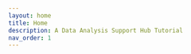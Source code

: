 ```yaml
---
layout: home
title: Home
description: A Data Analysis Support Hub Tutorial
nav_order: 1
---
```


<!-- Edit the content below for the workshop in question. Once you're ready to publish, remove the comment characters e.g. "<!--" at the start and end -->


<!--

# Introduction to GIS

This beginner workshop introduces the core concepts of Geographic Information Systems (GIS) and geospatial data. Through the use of the GIS software program, [QGIS](https://qgis.org/en/site/), hands-on exercises will incorporate these concepts in the creation of a map. 

For the required software and data downloads, go to the [Preparation](https://scds.github.io/intro-gis/preparation.html) page.

-->

